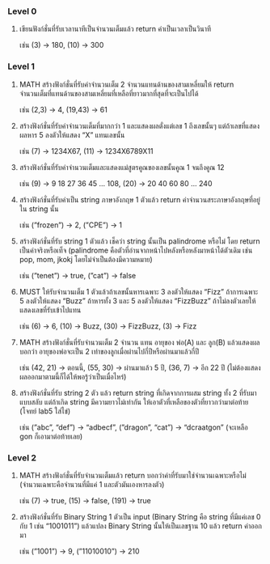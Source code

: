 <!DOCTYPE html>
<html lang="en">
    <head>
        <link rel="stylesheet" href="./css/style.css">
    </head>
    <body>
        <h3>Level 0</h3>
        <ol>
            <li>
                <p>เขียนฟังก์ชั่นที่รับเวลานาทีเป็นจำนวนเต็มแล้ว return ค่าเป็นเวลาเป็นวินาที</p> 
                <p class="example">เช่น (3) → 180, (10) → 300</p>
            </li>
        </ol>
        <h3>Level 1</h3>
        <ol>
            <li>
                <p><a class="math-tag">MATH</a> สร้างฟังก์ชั่นที่รับค่าจำนวนเต็ม 2 จำนวนแทนด้านของสามเหลี่ยมให้ return จำนวนเต็มที่แทนด้านของสามเหลี่ยมที่เหลือที่ยาวมากที่สุดที่จะเป็นไปได้</p> 
                <p class="example">เช่น (2,3) → 4, (19,43) → 61</p>
            </li>
            <li>
                <p>สร้างฟังก์ชั่นที่รับค่าจำนวนเต็มที่มากกว่า 1 และแสดงผลตั่งแต่เลข 1 ถึงเลขนั้นๆ แต่ถ้าเลขที่แสดงผลหาร 5 ลงตัวให้แสดง “X” แทนเลขนั้น</p> 
                <p class="example">เช่น (7) → 1234X67, (11) → 1234X6789X11</p>
            </li>
            <li>
                <p>สร้างฟังก์ชั่นที่รับค่าจำนวนเต็มและแสดงแม่สูตรคูณของเลขนั้นคูณ 1 จนถึงคูณ 12</p> 
                <p class="example">เช่น (9) → 9 18 27 36 45 ... 108, (20) → 20 40 60 80 ... 240</p>
            </li>
            <li>
                <p>สร้างฟังก์ชั่นที่รับค่าเป็น string ภาษาอังกฤษ 1 ตัวแล้ว return ค่าจำนวนสระภาษาอังกฤษที่อยู่ใน string นั้น</p> 
                <p class="example">เช่น (”frozen”) → 2, (”CPE”) → 1</p>
            </li>
            <li>
                <p>สร้างฟังก์ชั่นที่รับ string 1 ตัวแล้ว เช็คว่า string นั้นเป็น palindrome หรือไม่ โดย return เป็นค่าจริงหรือเท็จ (palindrome คือตัวที่อ่านจากหน้าไปหลังหรือหลังมาหน้าได้ตัวเดิม เช่น pop, mom, jkokj โดยไม่จำเป็นต้องมีความหมาย)</p> 
                <p class="example">เช่น (”tenet”) → true, (”cat”) → false</p>
            </li>
            <li>
                <p><a class="must-tag">MUST</a> ให้รับจำนวนเต็ม 1 ตัวแล้วถ้าเลขนั้นหารเฉพาะ 3 ลงตัวให้แสดง “Fizz” ถ้าการเฉพาะ 5 ลงตัวให้แสดง “Buzz” ถ้าหารทั้ง 3 และ 5 ลงตัวให้แสดง “FizzBuzz” ถ้าไม่ลงตัวเลยให้แสดงเลขที่รับเข้าไปแทน</p> 
                <p class="example">เช่น (6) → 6, (10) → Buzz, (30) → FizzBuzz, (3) → Fizz</p>
            </li>
            <li>
                <p><a class="math-tag">MATH</a> สร้างฟังก์ชั่นที่รับจำนวนเต็ม 2 จำนวน แทน อายุของ พ่อ(A) และ ลูก(B) แล้วแสดงผลบอกว่า อายุของพ่อจะเป็น 2 เท่าของลูกเมื่อผ่านไปกี่ปีหรือผ่านมาแล้วกี่ปี</p> 
                <p class="example">เช่น (42, 21) → ตอนนี้, (55, 30) → ผ่านมาแล้ว 5 ปี, (36, 7) → อีก 22 ปี (ไม่ต้องแสดงผลออกมาตามนี้ก็ได้ให้พอรู้ว่าเป็นเมื่อไหร่)</p>
            </li>
            <li>
                <p>สร้างฟังก์ชั่นที่รับ string 2 ตัว แล้ว return string ที่เกิดจากการผสม string ทั้ง 2 ที่รับมาแบบสลับ แต่ถ้าเกิด string มีความยาวไม่เท่ากัน ให้เอาตัวที่เหลือของตัวที่ยาวกว่ามาต่อท้าย (โจทย์ lab5 ใส่ไข่)</p> 
                <p class="example">เช่น (”abc”, “def”) → “adbecf”, (”dragon”, “cat”) → “dcraatgon” (จะเหลือ gon ก็เอามาต่อท้ายเลย)</p>
            </li>
        </ol>
        <h3>Level 2</h3>
        <ol>
            <li>
                <p><a class="math-tag">MATH</a> สร้างฟังก์ชั่นที่รับจำนวนเต็มแล้ว return บอกว่าค่าที่รับมาใช่จำนวนเฉพาะหรือไม่ (จำนวนเฉพาะคือจำนวนที่มีแค่ 1 และตัวมันเองหารลงตัว)</p> 
                <p class="example">เช่น (7) → true, (15) → false, (191) → true</p>
            </li>
            <li>
                <p>สร้างฟังก์ชั่นที่รับ Binary String 1 ตัวเป็น input (Binary String คือ string ที่มีแค่เลข 0 กับ 1 เช่น “1001011”) แล้วแปลง Binary String นั้นให้เป็นเลขฐาน 10 แล้ว return ค่าออกมา</p> 
                <p class="example">เช่น (”1001”) → 9, (”11010010”) → 210</p>
            </li>
        </ol>
    </body>
</html>
